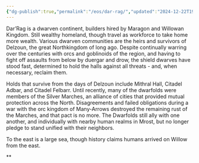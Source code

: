 ```yaml
---
{"dg-publish":true,"permalink":"/eos/dar-rag/","updated":"2024-12-22T19:38:31.863-06:00"}
---
```



Dar’Rag is a dwarven continent, builders hired by Maragon and Willowan Kingdom. Still wealthy homeland, though travel as workforce to take home more wealth. Various dwarven communities are the heirs and survivors of Delzoun, the great Northkingdom of long ago. Despite continually warring over the centuries with orcs and goblinoids of the region, and having to fight off assaults from below by duergar and drow, the shield dwarves have stood fast, determined to hold the halls against all threats - and, when necessary, reclaim them.

Holds that survive from the days of Delzoun include Mithral Hall, Citadel Adbar, and Citadel Felbarr. Until recently, many of the dwarfolds were members of the Silver Marches, an alliance of cities that provided mutual protection across the North. Disagreements and failed obligations during a war with the orc kingdom of Many-Arrows destroyed the remaining rust of the Marches, and that pact is no more. The Dwarfolds still ally with one another, and individually with nearby human realms in Mrost, but no longer pledge to stand unified with their neighbors. 

To the east is a large sea, though history claims humans arrived on Willow from the east.

**